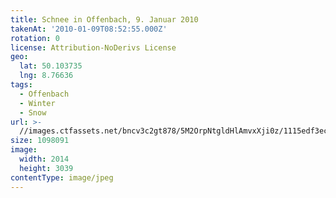```yaml
---
title: Schnee in Offenbach, 9. Januar 2010
takenAt: '2010-01-09T08:52:55.000Z'
rotation: 0
license: Attribution-NoDerivs License
geo:
  lat: 50.103735
  lng: 8.76636
tags:
  - Offenbach
  - Winter
  - Snow
url: >-
  //images.ctfassets.net/bncv3c2gt878/5M2OrpNtgldHlAmvxXji0z/1115edf3ec34c2d6b16cb3a5832bd9a3/schnee-in-offenbach-9-januar-2010_4346158092_o
size: 1098091
image:
  width: 2014
  height: 3039
contentType: image/jpeg
---
```


